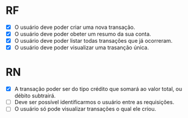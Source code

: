 # RF

- [x] O usuário deve poder criar uma nova transação.
- [x] O usuário deve poder obeter um resumo da sua conta.
- [x] O usuário deve poder listar todas transações que já ocorreram.
- [x] O usuário deve poder visualizar uma trasanção única.

# RN

- [x] A transação poder ser do tipo crédito que somará ao valor total, ou débito subtrairá.
- [ ] Deve ser possível identificarmos o usuário entre as requisições.
- [ ] O usuário só pode visualizar transações o qual ele criou.